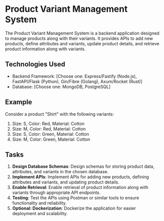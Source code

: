 # Product Variant Management System

The Product Variant Management System is a backend application designed to manage products along with their variants. It provides APIs to add new products, define attributes and variants, update product details, and retrieve product information along with variants.

## Technologies Used

- Backend Framework: [Choose one: Express/Fastify (Node.js), FastAPI/Flask (Python), Gin/Fibre (Golang), Axum/Rocket (Rust)]
- Database: [Choose one: MongoDB, PostgreSQL]

## Example

Consider a product "Shirt" with the following variants:

1. Size: S, Color: Red, Material: Cotton
2. Size: M, Color: Red, Material: Cotton
3. Size: S, Color: Green, Material: Cotton
4. Size: M, Color: Green, Material: Cotton

## Tasks

1. **Design Database Schemas**: Design schemas for storing product data, attributes, and variants in the chosen database.
2. **Implement APIs**: Implement APIs for adding new products, defining attributes and variants, and updating product details.
3. **Enable Retrieval**: Enable retrieval of product information along with variants through appropriate API endpoints.
4. **Testing**: Test the APIs using Postman or similar tools to ensure functionality and reliability.
5. **Optional: Dockerization**: Dockerize the application for easier deployment and scalability.

